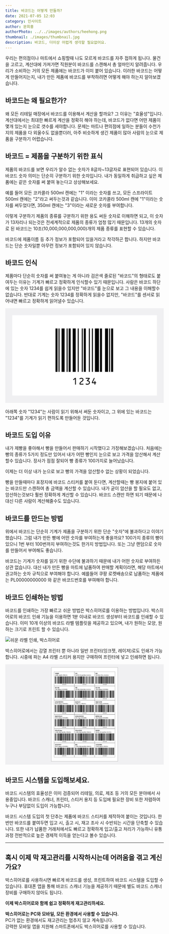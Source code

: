 ```yaml
---
title: 바코드는 어떻게 만들까?
date: 2021-07-05 12:03
category: 인사이트
author: 문희홍
authorPhoto: ../../images/authors/heehong.png
thumbnail: ./images/thumbnail.jpg
description: 바코드, 더이상 어렵게 생각할 필요없어요.
---
```


우리는 편의점이나 마트에서 쇼핑할때 나도 모르게 바코드를 자주 접하게 됩니다. 물건을 고르고, 계산대에 가져가면 직원분이 바코드를 스캔해서 총 얼마인지 알려줍니다. 우리가 소비하는 거의 모든 제품에는 바코드가 이미 붙어 있습니다. 이러한 바코드는 어떻게 만들어지는지, 내가 만든 제품에 바코드를 부착하려면 어떻게 해야 하는지 알아보겠습니다.

## 바코드는 왜 필요한가?

왜 모든 리테일 매장에서 바코드를 이용해서 계산을 할까요? 그 이유는 "효율성"입니다. 계산대에서는 최대한 빠르게 계산을 정확히 해야 하는데, 바코드가 없다면 어떤 제품이 몇개 있는지 눈으로 갯수를 세야합니다. 문제는 마트나 편의점에 일하는 분들이 수천가지의 제품을 다 외울수도 없을뿐더러, 아주 비슷하게 생긴 제품이 많아 사람의 눈으로 제품을 구분하기 어렵습니다. 

## 바코드 = 제품을 구분하기 위한 표식

제품의 바코드를 보면 우리가 알수 없는 숫자가 8글자~13글자로 표현되어 있습니다. 이 바코드 숫자 의미는 단순히 구분하기 위한 숫자입니다. 내가 동일하게 취급하고 싶은 제품에는 같은 숫자를 써 붙여 놓는다고 상상해보세요.

예를 들어 모든 코카콜라 500ml 캔에는 "1" 이라는 숫자를 쓰고, 모든 스프라이트 500ml 캔에는 "2"라고 써두는것과 같습니다. 이미 코카콜라 500ml 캔에 "1"이라는 숫자를 써두었다면, 350ml 캔에는 "3"이라는 새로운 숫자를 부여합니다.

이렇게 구분하기 제품의 종류를 구분하기 위한 용도 써둔 숫자로 이해하면 되고, 이 숫자가 13자리나 되는것은 전세계적으로 제품의 종류가 엄청 많기 때문입니다. 13개의 숫자로 된 바코드는 10조(10,000,000,000,000)개의 제품 종류를 표현할 수 있습니다.

바코드에 제품이름 등 추가 정보가 포함되어 있을거라고 착각하곤 합니다. 하지만 바코드는 단순 숫자일뿐 아무런 정보가 포함되어 있지 않습니다.

## 바코드 인식

제품마다 단순히 숫자를 써 붙여놓는 게 아니라 검은색 줄로된 "바코드"의 형태로도 붙여두는 이유는 기계가 빠르고 정확하게 인식할수 있기 때문입니다. 사람은 바코드 하단에 있는 숫자 1234를 쉽게 읽을수 있지만 "바코드"를 눈으로 보고 그 내용을 이해할수 없습니다. 반대로 기계는 숫자 1234를 정확하게 읽을수 없지만, "바코드"를 센서로 읽어내면 빠르고 정확하게 읽어낼수 있습니다.

![바코드 예시](./images/1.jpg)

아래쪽 숫자 "1234"는 사람이 읽기 위해서 써둔 숫자이고, 그 위에 있는 바코드는 "1234"를 기계가 읽기 편하도록 만들어둔 것입니다.

## 바코드 도입 이유

내가 제빵을 좋아해서 빵을 만들어서 판매하기 시작했다고 가정해보겠습니다. 처음에는 빵의 종류가 5가지 정도만 있어서 내가 어떤 빵인지 눈으로 보고 가격을 암산해서 계산할수 있습니다. 장사가 점점 잘되어 빵 종류가 100가지로 늘어났습니다. 

이제는 더 이상 내가 눈으로 보고 빵의 가격을 암산할수 없는 상황이 되었습니다.

빵을 만들때마다 포장지에 바코드 스티커를 붙여 둔다면, 계산할때는 빵 봉지에 붙어 있는 바코드만 스캔하여 총 금액을 계산할 수 있습니다. 내가 굳이 암산을 할 필요도 없고, 암산하는것보다 훨씬 정확하게 계산할 수 있습니다. 바코드 스캔만 하면 되기 때문에 나 대신 다른 사람이 계산해줄수도 있습니다.

## 바코드를 만드는 방법

위에서 바코드는 단순히 기계가 제품을 구분하기 위한 단순 "숫자"에 불과하다고 이야기 했습니다. 그럼 내가 만든 빵에 어떤 숫자를 부여하는게 좋을까요? 100가지 종류의 빵이 있으니 1번 부터 100번까지 부여하는것도 한가지 방법입니다. 또는 그냥 랜덤으로 숫자를 만들어서 부여해도 좋습니다.

바코드는 기계가 숫자를 읽기 위한 수단에 불과하기 때문에 내가 어떤 숫자로 부여하든 상관 없습니다. 대신 내가 만든 빵을 마트에 납품하여 판매할 계획이라면, 해당 마트에서 권고하는 숫자 규칙으로 부여해야 합니다. 예를들어 쿠팡 로켓배송으로 납품하는 제품에는 PL00000000000 와 같은 바코드번호를 부여해야 합니다.

## 바코드 인쇄하는 방법

바코드를 인쇄하는 가장 빠르고 쉬운 방법은 박스히어로를 이용하는 방법입니다. 박스히어로의 바코드 인쇄 기능을 이용하면 1분 이내로 바코드 생성부터 바코드를 인쇄할 수 있습니다. 이미 10개 이상의 바코드 라벨 템플릿을 제공하고 있으며, 내가 원하는 모양, 원하는 크기로 프린트 할 수 있습니다. 

![쉬운 라벨 인쇄, 박스히어로](./images/2.gif)

박스히어로에서는 감열 프린터 뿐 아니라 일반 프린터(잉크젯, 레이져)로도 인쇄가 가능합니다. 시중에 파는 A4 라벨 스티커 용지만 구매하여 프린터에 넣고 인쇄하면 됩니다.

![라벨 인쇄, 박스히어로로 쉽게!](./images/3.jpg)

## 바코드 시스템을 도입해보세요.

바코드 시스템의 효율성은 이미 검증되어 리테일, 의료, 제조 등 거의 모든 분야에서 사용중입니다. 바코드 스캐너, 프린터, 스티커 용지 등 도입에 필요한 장비 또한 저렴하여 누구나 부담없이 도입이 가능합니다. 

바코드 시스템 도입의 첫 단추는 제품에 바코드 스티커를 제작하여 붙이는 것입니다. 한번만 바코드를 붙여두면 입고 시, 출고 시, 재고 조사 시 수반되는 시간을 단축할 수 있습니다. 또한 내가 납품한 거래처에서도 빠르고 정확하게 입고/출고 처리가 가능하니 유통 과정 전반적으로 높은 경제적 이득을 얻는다고 볼수 있습니다.

---

## 혹시 이제 막 재고관리를 시작하시는데 어려움을 겪고 계신가요?

박스히어로를 사용하시면 빠르게 바코드를 생성, 프린트하여 바코드 시스템을 도입할 수 있습니다. 휴대폰 앱을 통해 바코드 스캐너 기능을 제공하기 때문에 별도 바코드 스캐너 장비를 구매하지 않아도 됩니다.

**이제 박스히어로와 함께 쉽고 정확하게 재고관리하세요.**

<tip-box>

**박스히어로는 PC와 모바일, 모든 환경에서 사용할 수 있습니다.**<br/>
PC가 없는 환경에서도 재고관리는 멈추지 않고 계속됩니다.<br/>
강력한 모바일 앱을 지원해 스마트폰에서도 박스히어로를 사용할 수 있습니다.

</tip-box>

